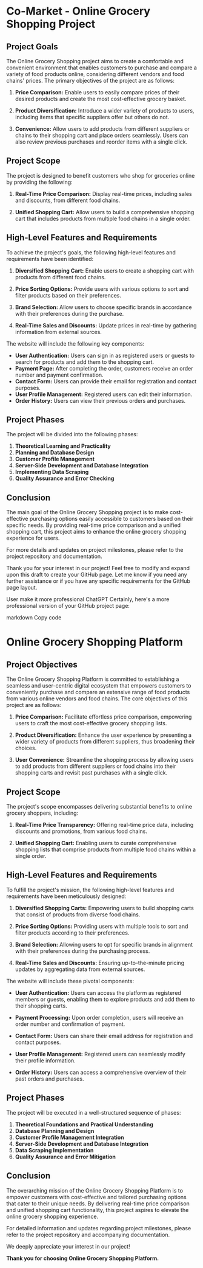 # Co-Market - Online Grocery Shopping Project

## Project Goals
The Online Grocery Shopping project aims to create a comfortable and convenient environment that enables customers to purchase and compare a variety of food products online, considering different vendors and food chains' prices. The primary objectives of the project are as follows:

1. **Price Comparison:** Enable users to easily compare prices of their desired products and create the most cost-effective grocery basket.

2. **Product Diversification:** Introduce a wider variety of products to users, including items that specific suppliers offer but others do not.

3. **Convenience:** Allow users to add products from different suppliers or chains to their shopping cart and place orders seamlessly. Users can also review previous purchases and reorder items with a single click.

## Project Scope
The project is designed to benefit customers who shop for groceries online by providing the following:

1. **Real-Time Price Comparison:** Display real-time prices, including sales and discounts, from different food chains.

2. **Unified Shopping Cart:** Allow users to build a comprehensive shopping cart that includes products from multiple food chains in a single order.

## High-Level Features and Requirements
To achieve the project's goals, the following high-level features and requirements have been identified:

1. **Diversified Shopping Cart:** Enable users to create a shopping cart with products from different food chains.

2. **Price Sorting Options:** Provide users with various options to sort and filter products based on their preferences.

3. **Brand Selection:** Allow users to choose specific brands in accordance with their preferences during the purchase.

4. **Real-Time Sales and Discounts:** Update prices in real-time by gathering information from external sources.

The website will include the following key components:

- **User Authentication:** Users can sign in as registered users or guests to search for products and add them to the shopping cart.
- **Payment Page:** After completing the order, customers receive an order number and payment confirmation.
- **Contact Form:** Users can provide their email for registration and contact purposes.
- **User Profile Management:** Registered users can edit their information.
- **Order History:** Users can view their previous orders and purchases.

## Project Phases
The project will be divided into the following phases:

1. **Theoretical Learning and Practicality**
2. **Planning and Database Design**
3. **Customer Profile Management**
4. **Server-Side Development and Database Integration**
5. **Implementing Data Scraping**
6. **Quality Assurance and Error Checking**

## Conclusion
The main goal of the Online Grocery Shopping project is to make cost-effective purchasing options easily accessible to customers based on their specific needs. By providing real-time price comparison and a unified shopping cart, this project aims to enhance the online grocery shopping experience for users.

For more details and updates on project milestones, please refer to the project repository and documentation.

Thank you for your interest in our project!
Feel free to modify and expand upon this draft to create your GitHub page. Let me know if you need any further assistance or if you have any specific requirements for the GitHub page layout.




User
make it more professional
ChatGPT
Certainly, here's a more professional version of your GitHub project page:

markdown
Copy code
# Online Grocery Shopping Platform

## Project Objectives

The Online Grocery Shopping Platform is committed to establishing a seamless and user-centric digital ecosystem that empowers customers to conveniently purchase and compare an extensive range of food products from various online vendors and food chains. The core objectives of this project are as follows:

1. **Price Comparison:** Facilitate effortless price comparison, empowering users to craft the most cost-effective grocery shopping lists.

2. **Product Diversification:** Enhance the user experience by presenting a wider variety of products from different suppliers, thus broadening their choices.

3. **User Convenience:** Streamline the shopping process by allowing users to add products from different suppliers or food chains into their shopping carts and revisit past purchases with a single click.

## Project Scope

The project's scope encompasses delivering substantial benefits to online grocery shoppers, including:

1. **Real-Time Price Transparency:** Offering real-time price data, including discounts and promotions, from various food chains.

2. **Unified Shopping Cart:** Enabling users to curate comprehensive shopping lists that comprise products from multiple food chains within a single order.

## High-Level Features and Requirements

To fulfill the project's mission, the following high-level features and requirements have been meticulously designed:

1. **Diversified Shopping Carts:** Empowering users to build shopping carts that consist of products from diverse food chains.

2. **Price Sorting Options:** Providing users with multiple tools to sort and filter products according to their preferences.

3. **Brand Selection:** Allowing users to opt for specific brands in alignment with their preferences during the purchasing process.

4. **Real-Time Sales and Discounts:** Ensuring up-to-the-minute pricing updates by aggregating data from external sources.

The website will include these pivotal components:

- **User Authentication:** Users can access the platform as registered members or guests, enabling them to explore products and add them to their shopping carts.

- **Payment Processing:** Upon order completion, users will receive an order number and confirmation of payment.

- **Contact Form:** Users can share their email address for registration and contact purposes.

- **User Profile Management:** Registered users can seamlessly modify their profile information.

- **Order History:** Users can access a comprehensive overview of their past orders and purchases.

## Project Phases

The project will be executed in a well-structured sequence of phases:

1. **Theoretical Foundations and Practical Understanding**
2. **Database Planning and Design**
3. **Customer Profile Management Integration**
4. **Server-Side Development and Database Integration**
5. **Data Scraping Implementation**
6. **Quality Assurance and Error Mitigation**

## Conclusion

The overarching mission of the Online Grocery Shopping Platform is to empower customers with cost-effective and tailored purchasing options that cater to their unique needs. By delivering real-time price comparison and unified shopping cart functionality, this project aspires to elevate the online grocery shopping experience.

For detailed information and updates regarding project milestones, please refer to the project repository and accompanying documentation.

We deeply appreciate your interest in our project!

**Thank you for choosing Online Grocery Shopping Platform.**
